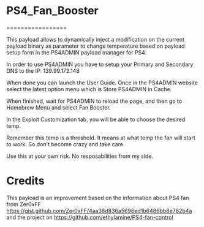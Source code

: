 
# PS4_Fan_Booster
=================

This payload allows to dynamically inject a modification on the current payload binary as parameter to change temperature based on payload setup form in the PS4ADMIN payload manager for PS4.

In order to use PS4ADMIN you have to setup your Primary and Secondary DNS to the IP: 139.99.172.148

When done you can launch the User Guide. Once in the PS4ADMIN website select the latest option menu which is Store PS4ADMIN in Cache.

When finished, wait for PS4ADMIN to reload the page, and then go to Homebrew Menu and select Fan Booster.

In the Exploit Customization tab, you will be able to choose the desired temp.

Remember this temp is a threshold. It means at what temp the fan will start to work. So don't become crazy and take care.

Use this at your own risk. No resposabilities from my side.

Credits
=======

This payload is an improvement based on the information about PS4 fan from Zer0xFF  https://gist.github.com/Zer0xFF/4aa38d836a5696ed1b6486bb8e782b4a and the project on https://github.com/ethylamine/PS4-fan-control

